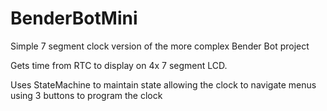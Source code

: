 # BenderBotMini

Simple 7 segment clock version of the more complex Bender Bot project

Gets time from RTC to display on 4x 7 segment LCD. 

Uses StateMachine to maintain state allowing the clock to navigate menus using 3 buttons to program the clock
